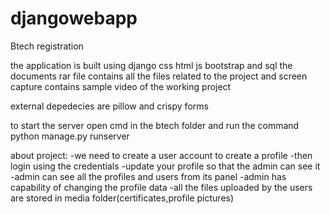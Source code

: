 # djangowebapp


Btech registration

the application is built using django css html js bootstrap and sql
the documents rar file contains all the files related to the project and screen capture contains 
sample video of the working project

external depedecies are pillow and crispy forms

to start the server open cmd in the btech folder and run the command python manage.py runserver

about project:
-we need to create a user account to create a profile 
-then login using the credentials 
-update your profile so that the admin can see it
-admin can see all the profiles and users from its panel 
-admin has capability of changing the profile data
-all the files uploaded by the users are stored in media folder(certificates,profile pictures)
